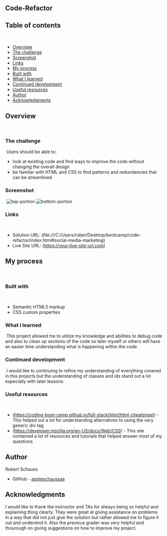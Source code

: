 ## Code-Refactor

## Table of contents
​
- [Overview](#overview)
 - [The challenge](#the-challenge)
 - [Screenshot](#screenshot)
 - [Links](#links)
- [My process](#my-process)
 - [Built with](#built-with)
 - [What I learned](#what-i-learned)
 - [Continued development](#continued-development)
 - [Useful resources](#useful-resources)
- [Author](#author)
- [Acknowledgments](#acknowledgments)
​
## Overview
​
### The challenge
​
Users should be able to:
​
- look at existing code and find ways to improve the code without changing the overall design
- be familiar with HTML and CSS to find patterns and redundancies that can be streamlined
​
### Screenshot
​
![top-portion](code-refactor-top.png)
![bottom-portion](code-refactor-bottom.png)
​
### Links
​
- Solution URL: (file:///C:/Users/rober/Desktop/bootcamp/code-refactor/index.html#social-media-marketing)
- Live Site URL: (https://your-live-site-url.com)
​
## My process
​
### Built with
​
- Semantic HTML5 markup
- CSS custom properties
​
### What I learned
​
This project allowed me to utilize my knowledge and abilities to debug code and also to clean up ​sections of the code so later myself or others will have an easier time understanding what is happening within the code.

### Continued development
​
I would like to continuing to refine my understanding of everything covered in this projects but the understanding of classes and ids stand out a lot especially with later lessons.
​
### Useful resources
​
- (https://coding-boot-camp.github.io/full-stack/html/html-cheatsheet) - This helped out a lot for understanding alternatives to using the very generic div tag
- (https://developer.mozilla.org/en-US/docs/Web/CSS) - This site contained a lot of resources and tutorials that helped answer most of my questions
​
## Author

 Robert Schauss
- GitHub - [appleschaussaa](https://github.com/appleschaussaa/code-refactor)
​
## Acknowledgments

​I would like to thank the instructor and TAs for always being so helpful and explaining thing clearly. They were great at giving assistance on problems in a way that did not just give the solution but rather allowed me to figure it out and understnd it. Also the previous grader was very helpful and thourough on giving suggestions on how to improve my project.